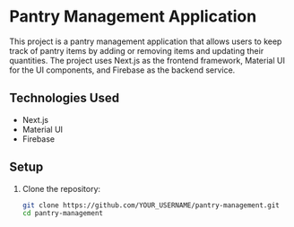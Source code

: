 # Pantry Management Application

This project is a pantry management application that allows users to keep track of pantry items by adding or removing items and updating their quantities. The project uses Next.js as the frontend framework, Material UI for the UI components, and Firebase as the backend service.

## Technologies Used

- Next.js
- Material UI
- Firebase

## Setup

1. Clone the repository:
   ```bash
   git clone https://github.com/YOUR_USERNAME/pantry-management.git
   cd pantry-management
